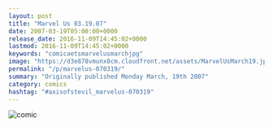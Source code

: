 ```yaml
---
layout: post
title: "Marvel Us 03.19.07"
date: 2007-03-19T05:00:00+0000
release_date: 2016-11-09T14:45:02+0000
lastmod: 2016-11-09T14:45:02+0000
keywords: "comicaetsmarvelusmarchjpg"
image: "https://d3e878vmunx8cm.cloudfront.net/assets/MarvelUsMarch19.jpg"
permalink: "/p/marvelus-070319/"
summary: "Originally published Monday March, 19th 2007"
category: comics
hashtag: "#axisofstevil_marvelus-070319"
---
```


![comic](https://d3e878vmunx8cm.cloudfront.net/assets/MarvelUsMarch19.jpg)
